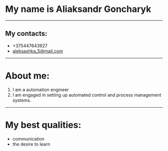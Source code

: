 # My name is Aliaksandr Goncharyk
**********************************

## My contacts: 
* +375447643927
* aleksashka_5@mail.com

**********************************
# About me:
1. I am a automation engineer
2. I am engaged in setting up automated control and process management systems.

***********************************
# My best qualities:
* communication
* the desire to learn
